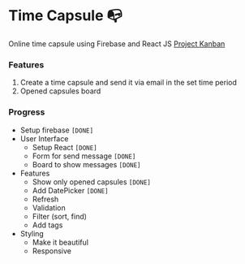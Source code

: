 # Time Capsule :mailbox_with_no_mail:
Online time capsule using Firebase and React JS
[Project Kanban](https://github.com/users/wylieee/projects/1)

### Features
1. Create a time capsule and send it via email in the set time period
2. Opened capsules board

### Progress
- Setup firebase `[DONE]`
- User Interface
  - Setup React `[DONE]`
  - Form for send message `[DONE]`
  - Board to show messages `[DONE]`
- Features
  - Show only opened capsules `[DONE]`
  - Add DatePicker `[DONE]`
  - Refresh
  - Validation
  - Filter (sort, find)
  - Add tags
- Styling
  - Make it beautiful
  - Responsive